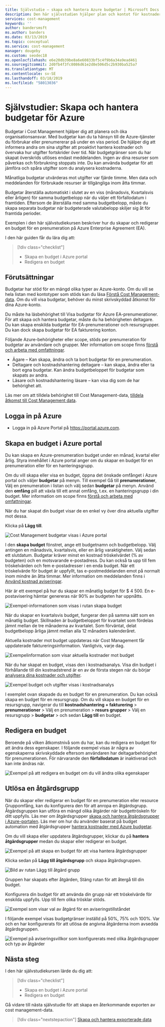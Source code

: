 ```yaml
---
title: Självstudie – skapa och hantera Azure budgetar | Microsoft Docs
description: Den här självstudien hjälper plan och kontot för kostnaderna för Azure-tjänster som du förbrukar.
services: cost-management
keywords: ''
author: bandersmsft
ms.author: banders
ms.date: 03/13/2019
ms.topic: conceptual
ms.service: cost-management
manager: dougeby
ms.custom: seodec18
ms.openlocfilehash: e6e20db39be8a6e60833bf5c4f9b6a34a9ead461
ms.sourcegitcommit: 2d0fb4f3fc8086d61e2d8e506d5c2b930ba525a7
ms.translationtype: MT
ms.contentlocale: sv-SE
ms.lasthandoff: 03/18/2019
ms.locfileid: "58013036"
---
```

# <a name="tutorial-create-and-manage-azure-budgets"></a>Självstudier: Skapa och hantera budgetar för Azure

Budgetar i Cost Management hjälper dig att planera och öka organisationsansvar. Med budgetar kan du ta hänsyn till de Azure-tjänster du förbrukar eller prenumererar på under en viss period. De hjälper dig att informera andra om sina utgifter att proaktivt hantera kostnader och övervaka hur utgifter fortskrider över tid. När budgetgränser som du har skapat överskrids utlöses endast meddelanden. Ingen av dina resurser som påverkas och förbrukning stoppats inte. Du kan använda budgetar för att jämföra och spåra utgifter som du analysera kostnaderna.

Månatliga budgetar utvärderas mot utgifter var fjärde timme. Men data och meddelanden för förbrukade resurser är tillgängliga inom åtta timmar.  

Budgetar återställa automatiskt i slutet av en viss (månadsvis, Kvartalsvis eller årligen) för samma budgetbelopp när du väljer ett förfallodatum i framtiden. Eftersom de återställa med samma budgetbelopp, måste du skapa separata budgetar när budgeterade valutabelopp skiljer sig åt för framtida perioder.

Exemplen i den här självstudiekursen beskriver hur du skapar och redigerar en budget för en prenumeration på Azure Enterprise Agreement (EA).

I den här guiden får du lära dig att:

> [!div class="checklist"]
> * Skapa en budget i Azure portal
> * Redigera en budget

## <a name="prerequisites"></a>Förutsättningar

Budgetar har stöd för en mängd olika typer av Azure-konto. Om du vill se hela listan med kontotyper som stöds kan du läsa [Förstå Cost Management-data](understand-cost-mgt-data.md). Om du vill visa budgetar, behöver du minst skrivskyddad åtkomst för dina Azure-konto.

 Du måste ha läsbehörighet till Visa budgetar för Azure EA-prenumerationer. För att skapa och hantera budgetar, måste du ha behörigheten deltagare. Du kan skapa enskilda budgetar för EA-prenumerationer och resursgrupper. Du kan dock skapa budgetar för EA fakturering konton.

Följande Azure-behörigheter eller scope, stöds per prenumeration för budgetar av användare och grupper. Mer information om scope finns [förstå och arbeta med omfattningar](understand-work-scopes.md).

- Ägare – Kan skapa, ändra och ta bort budgetar för en prenumeration.
- Deltagare och kostnadshantering deltagare – kan skapa, ändra eller ta bort egna budgetar. Kan ändra budgetbeloppet för budgetar som skapats av andra.
- Läsare och kostnadshantering läsare – kan visa dig som de har behörighet att.

Läs mer om att tilldela behörighet till Cost Management-data, [tilldela åtkomst till Cost Management data](assign-access-acm-data.md).

## <a name="sign-in-to-azure"></a>Logga in på Azure

- Logga in på Azure Portal på https://portal.azure.com.

## <a name="create-a-budget-in-the-azure-portal"></a>Skapa en budget i Azure portal

Du kan skapa en Azure-prenumeration budget under en månad, kvartal eller årlig. Styra innehållet i Azure portal anger om du skapar en budget för en prenumeration eller för en hanteringsgrupp.

Om du vill skapa eller visa en budget, öppna det önskade omfånget i Azure portal och väljer **budgetar** på menyn. Till exempel Gå till **prenumerationer**, Välj en prenumeration i listan och välj sedan **budgetar** på menyn. Använd den **omfång** pill att växla till ett annat omfång, t.ex. en hanteringsgrupp i din budget. Mer information om scope finns [förstå och arbeta med omfattningar](understand-work-scopes.md).

När du har skapat din budget visar de en enkel vy över dina aktuella utgifter mot dessa.

Klicka på **Lägg till**.

![Cost Management budgetar visas i Azure portal](./media/tutorial-acm-create-budgets/budgets01.png)

I den **skapa budget** fönstret, ange ett budgetnamn och budgetbelopp. Välj antingen en månadsvis, kvartalsvis, eller en årlig varaktigheten. Välj sedan ett slutdatum. Budgetar kräver minst en kostnad tröskelvärdet (% av budgeten) och en motsvarande e-postadress. Du kan också ta upp till fem tröskelvärden och fem e-postadresser i en enda budget. När ett tröskelvärde för budget är uppfyllt, tas e-postmeddelanden emot på normalt inom mindre än åtta timmar. Mer information om meddelanden finns i [Använd kostnad aviseringar](cost-mgt-alerts-monitor-usage-spending.md).

Här är ett exempel på hur du skapar en månatlig budget för $ 4 500. En e-postavisering hämtar genereras när 90% av budgeten har uppnåtts.

![Exempel-informationen som visas i rutan skapa budget](./media/tutorial-acm-create-budgets/monthly-budget01.png)

När du skapar en kvartalsvis budget, fungerar den på samma sätt som en månatlig budget. Skillnaden är budgetbeloppet för kvartalet som fördelas jämnt mellan de tre månaderna av kvartalet. Som förväntat, delat budgetbelopp årliga jämnt mellan alla 12 månaders kalenderåret.

Aktuella kostnader mot budget uppdateras när Cost Management får uppdaterade faktureringsinformation. Vanligtvis, varje dag.

![Exempelinformation som visar aktuella kostnader mot budget](./media/tutorial-acm-create-budgets/budgets-current-spending.png)

När du har skapat en budget, visas den i kostnadsanalys. Visa din budget i förhållande till din kostnadstrend är en av de första stegen när du börjar [analysera dina kostnader och utgifter](quick-acm-cost-analysis.md).

![Exempel budget och utgifter visas i kostnadsanalys](./media/tutorial-acm-create-budgets/cost-analysis.png)

I exemplet ovan skapade du en budget för en prenumeration. Du kan också skapa en budget för en resursgrupp. Om du vill skapa en budget för en resursgrupp, navigerar du till **kostnadshantering + fakturering** &gt; **prenumerationer** &gt; Välj en prenumeration > **resurs grupper** > Välj en resursgrupp > **budgetar** > och sedan **Lägg till** en budget.

## <a name="edit-a-budget"></a>Redigera en budget

Beroende på vilken åtkomstnivå som du har, kan du redigera en budget för att ändra dess egenskaper. I följande exempel visas är några av egenskaperna skrivskyddade eftersom användaren har deltagarbehörighet för prenumerationen. För närvarande den **förfallodatum** är inaktiverad och kan inte ändras när.

![Exempel på att redigera en budget om du vill ändra olika egenskaper](./media/tutorial-acm-create-budgets/edit-budget.png)

## <a name="trigger-an-action-group"></a>Utlösa en åtgärdsgrupp

När du skapar eller redigerar en budget för en prenumeration eller resource Gruppomfång, kan du konfigurera den för att anropa en åtgärdsgrupp. Åtgärdsgruppen kan utföra en mängd olika åtgärder när budgettröskeln för ditt uppfylls. Läs mer om åtgärdsgrupper [skapa och hantera åtgärdsgrupper i Azure-portalen](../azure-monitor/platform/action-groups.md). Läs mer om hur du använder baserat på budget automation med åtgärdsgrupper [hantera kostnader med Azure budgetar](../billing/billing-cost-management-budget-scenario.md).

Om du vill skapa eller uppdatera åtgärdsgrupper, klickar du på **hantera åtgärdsgrupper** medan du skapar eller redigerar en budget.

![Exempel på att skapa en budget för att visa hantera åtgärdsgrupper](./media/tutorial-acm-create-budgets/manage-action-groups01.png)

Klicka sedan på **Lägg till åtgärdsgrupp** och skapa åtgärdsgruppen.


![Bild av rutan Lägg till åtgärd grupp](./media/tutorial-acm-create-budgets/manage-action-groups02.png)

Gruppen har skapats efter åtgärden, Stäng rutan för att återgå till din budget.

Konfigurera din budget för att använda din grupp när ett tröskelvärde för enskilda uppfylls. Upp till fem olika trösklar stöds.

![Exempel som visar val av åtgärd för en aviseringstillståndet](./media/tutorial-acm-create-budgets/manage-action-groups03.png)

I följande exempel visas budgetgränser inställd på 50%, 75% och 100%. Var och en har konfigurerats för att utlösa de angivna åtgärderna inom avsedda åtgärdsgruppen.

![Exempel på aviseringsvillkor som konfigurerats med olika åtgärdsgrupper och typ av åtgärder](./media/tutorial-acm-create-budgets/manage-action-groups04.png)

## <a name="next-steps"></a>Nästa steg

I den här självstudiekursen lärde du dig att:

> [!div class="checklist"]
> * Skapa en budget i Azure portal
> * Redigera en budget

Gå vidare till nästa självstudie för att skapa en återkommande exporten av cost management-data.

> [!div class="nextstepaction"]
> [Skapa och hantera exporterade data](tutorial-export-acm-data.md)
